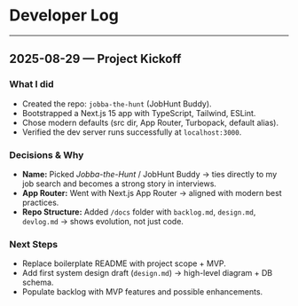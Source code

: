 # Developer Log

---

## 2025-08-29 — Project Kickoff

### What I did
- Created the repo: `jobba-the-hunt` (JobHunt Buddy).
- Bootstrapped a Next.js 15 app with TypeScript, Tailwind, ESLint.
- Chose modern defaults (src dir, App Router, Turbopack, default alias).
- Verified the dev server runs successfully at `localhost:3000`.

### Decisions & Why
- **Name:** Picked *Jobba-the-Hunt* / JobHunt Buddy → ties directly to my job search and becomes a strong story in interviews.  
- **App Router:** Went with Next.js App Router → aligned with modern best practices.  
- **Repo Structure:** Added `/docs` folder with `backlog.md`, `design.md`, `devlog.md` → shows evolution, not just code.  

### Next Steps
- Replace boilerplate README with project scope + MVP.  
- Add first system design draft (`design.md`) → high-level diagram + DB schema.  
- Populate backlog with MVP features and possible enhancements.  

